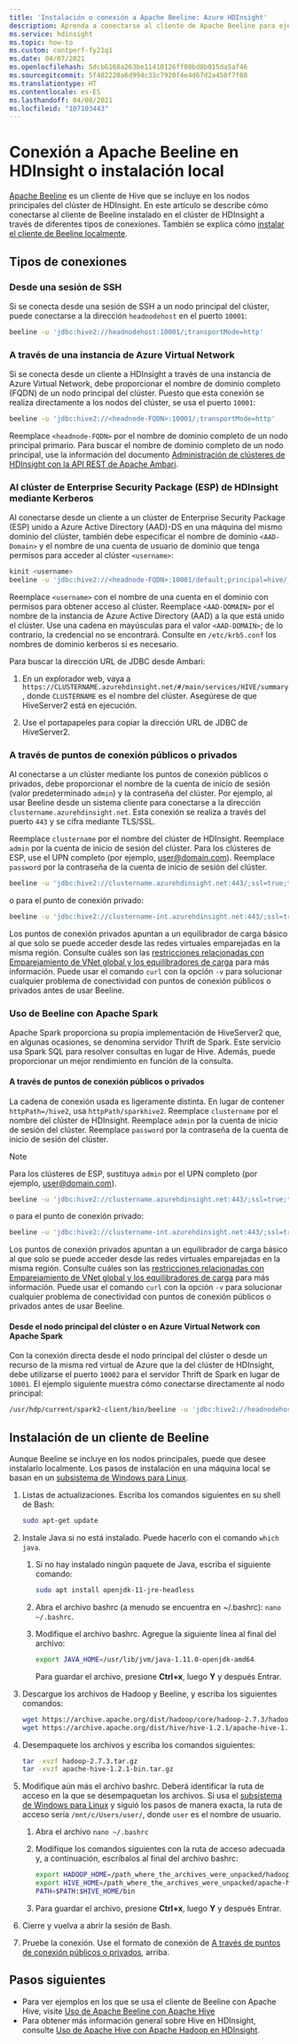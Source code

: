 ```yaml
---
title: 'Instalación o conexión a Apache Beeline: Azure HDInsight'
description: Aprenda a conectarse al cliente de Apache Beeline para ejecutar consultas de Hive con Hadoop en HDInsight. Beeline es una utilidad para trabajar con HiveServer2 sobre JDBC.
ms.service: hdinsight
ms.topic: how-to
ms.custom: contperf-fy21q1
ms.date: 04/07/2021
ms.openlocfilehash: 5dcb6168a263be11410126ff08bd8b015da5af46
ms.sourcegitcommit: 5f482220a6d994c33c7920f4e4d67d2a450f7f08
ms.translationtype: HT
ms.contentlocale: es-ES
ms.lasthandoff: 04/08/2021
ms.locfileid: "107103443"
---
```

# <a name="connect-to-apache-beeline-on-hdinsight-or-install-it-locally"></a>Conexión a Apache Beeline en HDInsight o instalación local

[Apache Beeline](https://cwiki.apache.org/confluence/display/Hive/HiveServer2+Clients#HiveServer2Clients-Beeline–NewCommandLineShell) es un cliente de Hive que se incluye en los nodos principales del clúster de HDInsight. En este artículo se describe cómo conectarse al cliente de Beeline instalado en el clúster de HDInsight a través de diferentes tipos de conexiones. También se explica cómo [instalar el cliente de Beeline localmente](#install-beeline-client). 

## <a name="types-of-connections"></a>Tipos de conexiones

### <a name="from-an-ssh-session"></a>Desde una sesión de SSH

Si se conecta desde una sesión de SSH a un nodo principal del clúster, puede conectarse a la dirección `headnodehost` en el puerto `10001`:

```bash
beeline -u 'jdbc:hive2://headnodehost:10001/;transportMode=http'
```

### <a name="over-an-azure-virtual-network"></a>A través de una instancia de Azure Virtual Network

Si se conecta desde un cliente a HDInsight a través de una instancia de Azure Virtual Network, debe proporcionar el nombre de dominio completo (FQDN) de un nodo principal del clúster. Puesto que esta conexión se realiza directamente a los nodos del clúster, se usa el puerto `10001`:

```bash
beeline -u 'jdbc:hive2://<headnode-FQDN>:10001/;transportMode=http'
```

Reemplace `<headnode-FQDN>` por el nombre de dominio completo de un nodo principal primario. Para buscar el nombre de dominio completo de un nodo principal, use la información del documento [Administración de clústeres de HDInsight con la API REST de Apache Ambari](../hdinsight-hadoop-manage-ambari-rest-api.md#get-the-fqdn-of-cluster-nodes).

### <a name="to-hdinsight-enterprise-security-package-esp-cluster-using-kerberos"></a>Al clúster de Enterprise Security Package (ESP) de HDInsight mediante Kerberos

Al conectarse desde un cliente a un clúster de Enterprise Security Package (ESP) unido a Azure Active Directory (AAD)-DS en una máquina del mismo dominio del clúster, también debe especificar el nombre de dominio `<AAD-Domain>` y el nombre de una cuenta de usuario de dominio que tenga permisos para acceder al clúster `<username>`:

```bash
kinit <username>
beeline -u 'jdbc:hive2://<headnode-FQDN>:10001/default;principal=hive/_HOST@<AAD-Domain>;auth-kerberos;transportMode=http' -n <username>
```

Reemplace `<username>` con el nombre de una cuenta en el dominio con permisos para obtener acceso al clúster. Reemplace `<AAD-DOMAIN>` por el nombre de la instancia de Azure Active Directory (AAD) a la que está unido el clúster. Use una cadena en mayúsculas para el valor `<AAD-DOMAIN>`; de lo contrario, la credencial no se encontrará. Consulte en `/etc/krb5.conf` los nombres de dominio kerberos si es necesario.

Para buscar la dirección URL de JDBC desde Ambari:

1. En un explorador web, vaya a `https://CLUSTERNAME.azurehdinsight.net/#/main/services/HIVE/summary`, donde `CLUSTERNAME` es el nombre del clúster. Asegúrese de que HiveServer2 está en ejecución.

1. Use el portapapeles para copiar la dirección URL de JDBC de HiveServer2.

### <a name="over-public-or-private-endpoints"></a>A través de puntos de conexión públicos o privados

Al conectarse a un clúster mediante los puntos de conexión públicos o privados, debe proporcionar el nombre de la cuenta de inicio de sesión (valor predeterminado `admin`) y la contraseña del clúster. Por ejemplo, al usar Beeline desde un sistema cliente para conectarse a la dirección `clustername.azurehdinsight.net`. Esta conexión se realiza a través del puerto `443` y se cifra mediante TLS/SSL.

Reemplace `clustername` por el nombre del clúster de HDInsight. Reemplace `admin` por la cuenta de inicio de sesión del clúster. Para los clústeres de ESP, use el UPN completo (por ejemplo, user@domain.com). Reemplace `password` por la contraseña de la cuenta de inicio de sesión del clúster.

```bash
beeline -u 'jdbc:hive2://clustername.azurehdinsight.net:443/;ssl=true;transportMode=http;httpPath=/hive2' -n admin -p 'password'
```

o para el punto de conexión privado:

```bash
beeline -u 'jdbc:hive2://clustername-int.azurehdinsight.net:443/;ssl=true;transportMode=http;httpPath=/hive2' -n admin -p 'password'
```

Los puntos de conexión privados apuntan a un equilibrador de carga básico al que solo se puede acceder desde las redes virtuales emparejadas en la misma región. Consulte cuáles son las [restricciones relacionadas con Emparejamiento de VNet global y los equilibradores de carga](../../virtual-network/virtual-networks-faq.md#what-are-the-constraints-related-to-global-vnet-peering-and-load-balancers) para más información. Puede usar el comando `curl` con la opción `-v` para solucionar cualquier problema de conectividad con puntos de conexión públicos o privados antes de usar Beeline.

### <a name="use-beeline-with-apache-spark"></a>Uso de Beeline con Apache Spark

Apache Spark proporciona su propia implementación de HiveServer2 que, en algunas ocasiones, se denomina servidor Thrift de Spark. Este servicio usa Spark SQL para resolver consultas en lugar de Hive. Además, puede proporcionar un mejor rendimiento en función de la consulta.

#### <a name="through-public-or-private-endpoints"></a>A través de puntos de conexión públicos o privados

La cadena de conexión usada es ligeramente distinta. En lugar de contener `httpPath=/hive2`, usa `httpPath/sparkhive2`. Reemplace `clustername` por el nombre del clúster de HDInsight. Reemplace `admin` por la cuenta de inicio de sesión del clúster. Reemplace `password` por la contraseña de la cuenta de inicio de sesión del clúster.
> [!NOTE]
> Para los clústeres de ESP, sustituya `admin` por el UPN completo (por ejemplo, user@domain.com). 

```bash
beeline -u 'jdbc:hive2://clustername.azurehdinsight.net:443/;ssl=true;transportMode=http;httpPath=/sparkhive2' -n admin -p 'password'
```

o para el punto de conexión privado:

```bash
beeline -u 'jdbc:hive2://clustername-int.azurehdinsight.net:443/;ssl=true;transportMode=http;httpPath=/sparkhive2' -n admin -p 'password'
```

Los puntos de conexión privados apuntan a un equilibrador de carga básico al que solo se puede acceder desde las redes virtuales emparejadas en la misma región. Consulte cuáles son las [restricciones relacionadas con Emparejamiento de VNet global y los equilibradores de carga](../../virtual-network/virtual-networks-faq.md#what-are-the-constraints-related-to-global-vnet-peering-and-load-balancers) para más información. Puede usar el comando `curl` con la opción `-v` para solucionar cualquier problema de conectividad con puntos de conexión públicos o privados antes de usar Beeline.

#### <a name="from-cluster-head-or-inside-azure-virtual-network-with-apache-spark"></a>Desde el nodo principal del clúster o en Azure Virtual Network con Apache Spark

Con la conexión directa desde el nodo principal del clúster o desde un recurso de la misma red virtual de Azure que la del clúster de HDInsight, debe utilizarse el puerto `10002` para el servidor Thrift de Spark en lugar de `10001`. El ejemplo siguiente muestra cómo conectarse directamente al nodo principal:

```bash
/usr/hdp/current/spark2-client/bin/beeline -u 'jdbc:hive2://headnodehost:10002/;transportMode=http'
```

## <a name="install-beeline-client"></a>Instalación de un cliente de Beeline

Aunque Beeline se incluye en los nodos principales, puede que desee instalarlo localmente.  Los pasos de instalación en una máquina local se basan en un [subsistema de Windows para Linux](/windows/wsl/install-win10).

1. Listas de actualizaciones. Escriba los comandos siguientes en su shell de Bash:

    ```bash
    sudo apt-get update
    ```

1. Instale Java si no está instalado. Puede hacerlo con el comando `which java`.

    1. Si no hay instalado ningún paquete de Java, escriba el siguiente comando:

        ```bash
        sudo apt install openjdk-11-jre-headless
        ```

    1. Abra el archivo bashrc (a menudo se encuentra en ~/.bashrc): `nano ~/.bashrc`.

    1. Modifique el archivo bashrc. Agregue la siguiente línea al final del archivo:

        ```bash
        export JAVA_HOME=/usr/lib/jvm/java-1.11.0-openjdk-amd64
        ```

        Para guardar el archivo, presione **Ctrl+x**, luego **Y** y después Entrar.

1. Descargue los archivos de Hadoop y Beeline, y escriba los siguientes comandos:

    ```bash
    wget https://archive.apache.org/dist/hadoop/core/hadoop-2.7.3/hadoop-2.7.3.tar.gz
    wget https://archive.apache.org/dist/hive/hive-1.2.1/apache-hive-1.2.1-bin.tar.gz
    ```

1. Desempaquete los archivos y escriba los comandos siguientes:

    ```bash
    tar -xvzf hadoop-2.7.3.tar.gz
    tar -xvzf apache-hive-1.2.1-bin.tar.gz
    ```

1. Modifique aún más el archivo bashrc. Deberá identificar la ruta de acceso en la que se desempaquetan los archivos. Si usa el [subsistema de Windows para Linux](/windows/wsl/install-win10) y siguió los pasos de manera exacta, la ruta de acceso sería `/mnt/c/Users/user/`, donde `user` es el nombre de usuario.

    1. Abra el archivo `nano ~/.bashrc`

    1. Modifique los comandos siguientes con la ruta de acceso adecuada y, a continuación, escríbalos al final del archivo bashrc:

        ```bash
        export HADOOP_HOME=/path_where_the_archives_were_unpacked/hadoop-2.7.3
        export HIVE_HOME=/path_where_the_archives_were_unpacked/apache-hive-1.2.1-bin
        PATH=$PATH:$HIVE_HOME/bin
        ```

    1. Para guardar el archivo, presione **Ctrl+x**, luego **Y** y después Entrar.

1. Cierre y vuelva a abrir la sesión de Bash.

1. Pruebe la conexión. Use el formato de conexión de [A través de puntos de conexión públicos o privados](#over-public-or-private-endpoints), arriba.

## <a name="next-steps"></a>Pasos siguientes

* Para ver ejemplos en los que se usa el cliente de Beeline con Apache Hive, visite [Uso de Apache Beeline con Apache Hive](apache-hadoop-use-hive-beeline.md)
* Para obtener más información general sobre Hive en HDInsight, consulte [Uso de Apache Hive con Apache Hadoop en HDInsight](hdinsight-use-hive.md).
